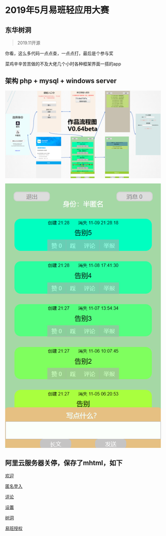 # 2019年5月易班轻应用大赛
## 东华树洞
> 2019.11开源

你看，这么多代码一点点查，一点点打，最后是个参与奖

菜鸡辛辛苦苦做的不及大佬几个小时各种框架界面一搭的app

## 架构 php + mysql + windows server 

![概览](see.png)

![概览V0.8](see2.png)

## 阿里云服务器关停，保存了mhtml，如下

[欢迎](saved_mhtml/欢迎.mhtml)

[匿名登入](saved_mhtml/匿名登入.mhtml)

[评论](saved_mhtml/评论.mhtml)

[设置](saved_mhtml/设置.mhtml)

[树洞](saved_mhtml/树洞.mhtml)

[易班授权](saved_mhtml/易班授权.mhtml)
